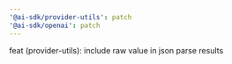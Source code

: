 ```yaml
---
'@ai-sdk/provider-utils': patch
'@ai-sdk/openai': patch
---
```


feat (provider-utils): include raw value in json parse results
